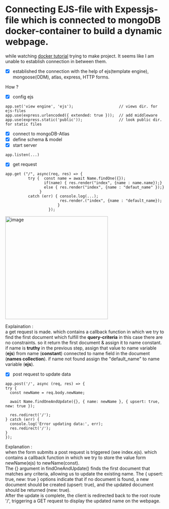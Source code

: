 # Connecting EJS-file with Expessjs-file which is connected to mongoDB docker-container to build a dynamic webpage.
while watching [docker tutorial](https://youtu.be/3c-iBn73dDE?t=4004) trying to make project. It seems like I am unable to establish connection in between them.

  - [x] established the connection  with the help of ejs(template engine), mongoose(ODM), atlas, express, HTTP forms.
  
  How ?<br>
  - [x] config ejs<br>
  ```
  app.set('view engine', 'ejs');                    // views dir. for ejs-files
app.use(express.urlencoded({ extended: true }));  // add middleware
app.use(express.static('public'));                // look public dir. for static files
```
  - [x] connect to mongoDB-Atlas
  - [x] define schema & model
  - [x] start server
  ```
  app.listen(...)
  ```
  - [x] get request
    
```
app.get ("/", async(req, res) => {
          try {  const name = await Name.findOne({});
                 if(name) { res.render("index", {name : name.name});}
                 else { res.render("index", {name : "defaut_name" });}
               }
          catch (err) { console.log(...);
                        res.render.("index", {name : "default_name});
                       }
                   });
```
<img width="323" alt="image" src="https://github.com/parth721/beginner/assets/112557191/36c2f946-0a04-4cba-99d8-2bb827ca344a">

   Explaination : <br> a get request is made.  which contains a callback function in which we try to find the first document which fulfill the  __query-criteria__  in this case there are no constraints. so it return the first document & assign it to name constant. <br>if name is ****truthy**** in the previous step, assign that value to name variable (__ejs__) from name (__constant__) connected to name field in the document (__names collection__). if name not found assign the "default_name" to name variable (__ejs__).
   
  - [x] post request to update data
  
  ```
  app.post('/', async (req, res) => {
  try {
    const newName = req.body.newName;

    await Name.findOneAndUpdate({}, { name: newName }, { upsert: true, new: true });

    res.redirect('/');
  } catch (err) {
    console.log('Error updating data:', err);
    res.redirect('/');
  }
});

  ```
  Explanation : <br> when the form submits a post request is triggered (see index.ejs).  which contains a callback function in which  we try to store the value form newName(ejs) to newName(const).  <br>The {} argument in findOneAndUpdate() finds the first document that matches any criteria, allowing us to update the existing name. The { upsert: true, new: true } options indicate that if no document is found, a new document should be created (upsert: true), and the updated document should be returned (new: true).
<br>After the update is complete, the client is redirected back to the root route '/', triggering a GET request to display the updated name on the webpage.
